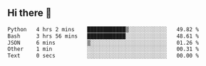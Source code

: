 ## Hi there 👋

<!--START_SECTION:waka-->

```txt
Python   4 hrs 2 mins    ████████████▒░░░░░░░░░░░░   49.82 %
Bash     3 hrs 56 mins   ████████████░░░░░░░░░░░░░   48.61 %
JSON     6 mins          ▒░░░░░░░░░░░░░░░░░░░░░░░░   01.26 %
Other    1 min           ░░░░░░░░░░░░░░░░░░░░░░░░░   00.31 %
Text     0 secs          ░░░░░░░░░░░░░░░░░░░░░░░░░   00.00 %
```

<!--END_SECTION:waka-->

<!--
**OliverShang/OliverShang** is a ✨ _special_ ✨ repository because its `README.md` (this file) appears on your GitHub profile.

Here are some ideas to get you started:

- 🔭 I’m currently working on ...
- 🌱 I’m currently learning ...
- 👯 I’m looking to collaborate on ...
- 🤔 I’m looking for help with ...
- 💬 Ask me about ...
- 📫 How to reach me: ...
- 😄 Pronouns: ...
- ⚡ Fun fact: ...
-->
